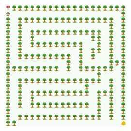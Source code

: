 <img src="https://github.com/amiraliaali/maze_solver/blob/main/output_video.gif" width="400" height="400" />
